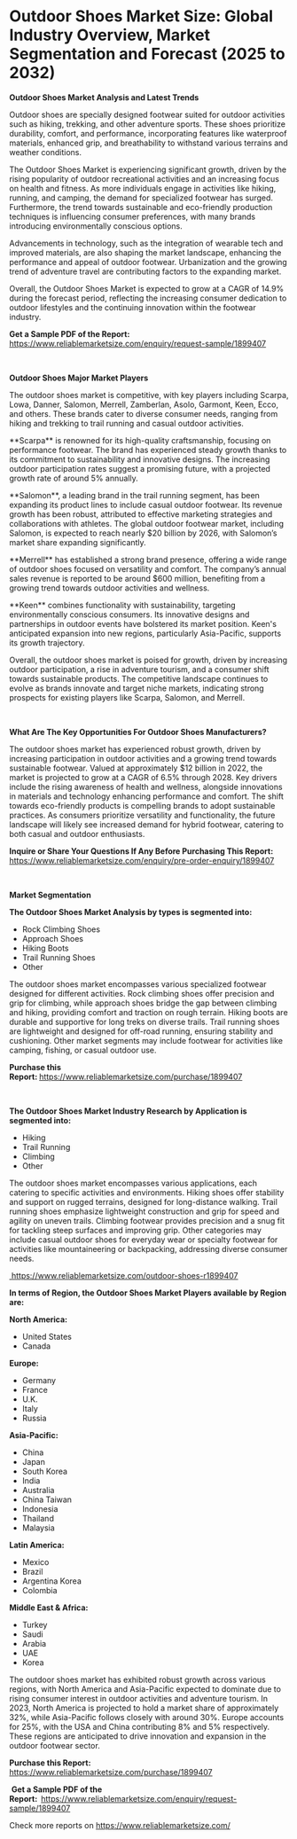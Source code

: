 <p><h1>Outdoor Shoes Market Size: Global Industry Overview, Market Segmentation and Forecast (2025 to 2032)</h1></p><p><strong>Outdoor Shoes Market Analysis and Latest Trends</strong></p>
<p><p>Outdoor shoes are specially designed footwear suited for outdoor activities such as hiking, trekking, and other adventure sports. These shoes prioritize durability, comfort, and performance, incorporating features like waterproof materials, enhanced grip, and breathability to withstand various terrains and weather conditions.</p><p>The Outdoor Shoes Market is experiencing significant growth, driven by the rising popularity of outdoor recreational activities and an increasing focus on health and fitness. As more individuals engage in activities like hiking, running, and camping, the demand for specialized footwear has surged. Furthermore, the trend towards sustainable and eco-friendly production techniques is influencing consumer preferences, with many brands introducing environmentally conscious options.</p><p>Advancements in technology, such as the integration of wearable tech and improved materials, are also shaping the market landscape, enhancing the performance and appeal of outdoor footwear. Urbanization and the growing trend of adventure travel are contributing factors to the expanding market. </p><p>Overall, the Outdoor Shoes Market is expected to grow at a CAGR of 14.9% during the forecast period, reflecting the increasing consumer dedication to outdoor lifestyles and the continuing innovation within the footwear industry.</p></p>
<p><strong>Get a Sample PDF of the Report:&nbsp;</strong> <a href="https://www.reliablemarketsize.com/enquiry/request-sample/1899407?utm_campaign=1840&utm_medium=2&utm_source=Github&utm_content=ia&utm_term=09022025&utm_id=outdoor-shoes">https://www.reliablemarketsize.com/enquiry/request-sample/1899407</a></p>
<p>&nbsp;</p>
<p><strong>Outdoor Shoes Major Market Players</strong></p>
<p><p>The outdoor shoes market is competitive, with key players including Scarpa, Lowa, Danner, Salomon, Merrell, Zamberlan, Asolo, Garmont, Keen, Ecco, and others. These brands cater to diverse consumer needs, ranging from hiking and trekking to trail running and casual outdoor activities.</p><p>**Scarpa** is renowned for its high-quality craftsmanship, focusing on performance footwear. The brand has experienced steady growth thanks to its commitment to sustainability and innovative designs. The increasing outdoor participation rates suggest a promising future, with a projected growth rate of around 5% annually.</p><p>**Salomon**, a leading brand in the trail running segment, has been expanding its product lines to include casual outdoor footwear. Its revenue growth has been robust, attributed to effective marketing strategies and collaborations with athletes. The global outdoor footwear market, including Salomon, is expected to reach nearly $20 billion by 2026, with Salomon’s market share expanding significantly.</p><p>**Merrell** has established a strong brand presence, offering a wide range of outdoor shoes focused on versatility and comfort. The company’s annual sales revenue is reported to be around $600 million, benefiting from a growing trend towards outdoor activities and wellness.</p><p>**Keen** combines functionality with sustainability, targeting environmentally conscious consumers. Its innovative designs and partnerships in outdoor events have bolstered its market position. Keen's anticipated expansion into new regions, particularly Asia-Pacific, supports its growth trajectory.</p><p>Overall, the outdoor shoes market is poised for growth, driven by increasing outdoor participation, a rise in adventure tourism, and a consumer shift towards sustainable products. The competitive landscape continues to evolve as brands innovate and target niche markets, indicating strong prospects for existing players like Scarpa, Salomon, and Merrell.</p></p>
<p>&nbsp;</p>
<p><strong>What Are The Key Opportunities For Outdoor Shoes Manufacturers?</strong></p>
<p><p>The outdoor shoes market has experienced robust growth, driven by increasing participation in outdoor activities and a growing trend towards sustainable footwear. Valued at approximately $12 billion in 2022, the market is projected to grow at a CAGR of 6.5% through 2028. Key drivers include the rising awareness of health and wellness, alongside innovations in materials and technology enhancing performance and comfort. The shift towards eco-friendly products is compelling brands to adopt sustainable practices. As consumers prioritize versatility and functionality, the future landscape will likely see increased demand for hybrid footwear, catering to both casual and outdoor enthusiasts.</p></p>
<p><strong>Inquire or Share Your Questions If Any Before Purchasing This Report:</strong> <a href="https://www.reliablemarketsize.com/enquiry/pre-order-enquiry/1899407?utm_campaign=1840&utm_medium=2&utm_source=Github&utm_content=ia&utm_term=09022025&utm_id=outdoor-shoes">https://www.reliablemarketsize.com/enquiry/pre-order-enquiry/1899407</a></p>
<p>&nbsp;</p>
<p><strong>Market Segmentation</strong></p>
<p><strong>The Outdoor Shoes Market Analysis by types is segmented into:</strong></p>
<p><ul><li>Rock Climbing Shoes</li><li>Approach Shoes</li><li>Hiking Boots</li><li>Trail Running Shoes</li><li>Other</li></ul></p>
<p><p>The outdoor shoes market encompasses various specialized footwear designed for different activities. Rock climbing shoes offer precision and grip for climbing, while approach shoes bridge the gap between climbing and hiking, providing comfort and traction on rough terrain. Hiking boots are durable and supportive for long treks on diverse trails. Trail running shoes are lightweight and designed for off-road running, ensuring stability and cushioning. Other market segments may include footwear for activities like camping, fishing, or casual outdoor use.</p></p>
<p><strong>Purchase this Report:&nbsp;</strong><a href="https://www.reliablemarketsize.com/purchase/1899407?utm_campaign=1840&utm_medium=2&utm_source=Github&utm_content=ia&utm_term=09022025&utm_id=outdoor-shoes">https://www.reliablemarketsize.com/purchase/1899407</a></p>
<p>&nbsp;</p>
<p><strong>The Outdoor Shoes Market Industry Research by Application is segmented into:</strong></p>
<p><ul><li>Hiking</li><li>Trail Running</li><li>Climbing</li><li>Other</li></ul></p>
<p><p>The outdoor shoes market encompasses various applications, each catering to specific activities and environments. Hiking shoes offer stability and support on rugged terrains, designed for long-distance walking. Trail running shoes emphasize lightweight construction and grip for speed and agility on uneven trails. Climbing footwear provides precision and a snug fit for tackling steep surfaces and improving grip. Other categories may include casual outdoor shoes for everyday wear or specialty footwear for activities like mountaineering or backpacking, addressing diverse consumer needs.</p></p>
<p><a href="https://www.reliablemarketsize.com/outdoor-shoes-r1899407?utm_campaign=1840&utm_medium=2&utm_source=Github&utm_content=ia&utm_term=09022025&utm_id=outdoor-shoes">&nbsp;https://www.reliablemarketsize.com/outdoor-shoes-r1899407</a></p>
<p><strong>In terms of Region, the Outdoor Shoes Market Players available by Region are:</strong></p>
<p>
    <p> <strong> North America: </strong>
        <ul>
            <li>United States</li>
            <li>Canada</li>
        </ul>
        </p> 
    <p> <strong> Europe: </strong>
        <ul>
            <li>Germany</li>
            <li>France</li>
            <li>U.K.</li>
            <li>Italy</li>
            <li>Russia</li>
        </ul>
        </p> 
    <p> <strong> Asia-Pacific: </strong>
        <ul>
            <li>China</li>
            <li>Japan</li>
            <li>South Korea</li>
            <li>India</li>
            <li>Australia</li>
            <li>China Taiwan</li>
            <li>Indonesia</li>
            <li>Thailand</li>
            <li>Malaysia</li>
        </ul>
        </p> 
    <p> <strong> Latin America: </strong>
        <ul>
            <li>Mexico</li>
            <li>Brazil</li>
            <li>Argentina Korea</li>
            <li>Colombia</li>
        </ul>
        </p> 
    <p> <strong> Middle East & Africa: </strong>
        <ul>
            <li>Turkey</li>
            <li>Saudi</li>
            <li>Arabia</li>
            <li>UAE</li>
            <li>Korea</li>
        </ul>
    </p>
    </p>
<p><p>The outdoor shoes market has exhibited robust growth across various regions, with North America and Asia-Pacific expected to dominate due to rising consumer interest in outdoor activities and adventure tourism. In 2023, North America is projected to hold a market share of approximately 32%, while Asia-Pacific follows closely with around 30%. Europe accounts for 25%, with the USA and China contributing 8% and 5% respectively. These regions are anticipated to drive innovation and expansion in the outdoor footwear sector.</p></p>
<p><strong>Purchase this Report: </strong><a href="https://www.reliablemarketsize.com/purchase/1899407?utm_campaign=1840&utm_medium=2&utm_source=Github&utm_content=ia&utm_term=09022025&utm_id=outdoor-shoes">https://www.reliablemarketsize.com/purchase/1899407</a></p>
<p>&nbsp;<strong>Get a Sample PDF of the Report:&nbsp;&nbsp;</strong><a href="https://www.reliablemarketsize.com/enquiry/request-sample/1899407?utm_campaign=1840&utm_medium=2&utm_source=Github&utm_content=ia&utm_term=09022025&utm_id=outdoor-shoes">https://www.reliablemarketsize.com/enquiry/request-sample/1899407</a></p>
<p><strong></strong></p>
<p>Check more reports on <a href="https://www.reliablemarketsize.com/?utm_campaign=1840&utm_medium=2&utm_source=Github&utm_content=ia&utm_term=09022025&utm_id=outdoor-shoes">https://www.reliablemarketsize.com/</a></p>